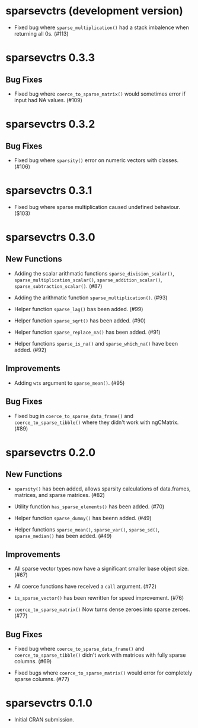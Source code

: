 # sparsevctrs (development version)

* Fixed bug where `sparse_multiplication()` had a stack imbalence when returning all 0s. (#113)

# sparsevctrs 0.3.3

## Bug Fixes

* Fixed bug where `coerce_to_sparse_matrix()` would sometimes error if input had NA values. (#109)

# sparsevctrs 0.3.2

## Bug Fixes

* Fixed bug where `sparsity()` error on numeric vectors with classes. (#106)

# sparsevctrs 0.3.1

* Fixed bug where sparse multiplication caused undefined behaviour. ($103)

# sparsevctrs 0.3.0

## New Functions

* Adding the scalar arithmatic functions `sparse_division_scalar()`, `sparse_multiplication_scalar()`, `sparse_addition_scalar()`, `sparse_subtraction_scalar()`. (#87)

* Adding the arithmatic function `sparse_multiplication()`. (#93)

* Helper function `sparse_lag()` bas been added. (#99)

* Helper function `sparse_sqrt()` has been added. (#90)

* Helper function `sparse_replace_na()` has been added. (#91)

* Helper functions `sparse_is_na()` and `sparse_which_na()` have been added. (#92)

## Improvements

* Adding `wts` argument to `sparse_mean()`. (#95)

## Bug Fixes

* Fixed bug in `coerce_to_sparse_data_frame()` and `coerce_to_sparse_tibble()` where they didn't work with ngCMatrix. (#89)

# sparsevctrs 0.2.0

## New Functions

* `sparsity()` has been added, allows sparsity calculations of data.frames, matrices, and sparse matrices. (#82)

* Utility function `has_sparse_elements()` has been added. (#70)

* Helper function `sparse_dummy()` has beenn added. (#49)

* Helper functions `sparse_mean()`, `sparse_var()`, `sparse_sd()`, `sparse_median()` has been added. (#49)

## Improvements

* All sparse vector types now have a significant smaller base object size. (#67)

* All coerce functions have received a `call` argument. (#72)

* `is_sparse_vector()` has been rewritten for speed improvement. (#76)

* `coerce_to_sparse_matrix()` Now turns dense zeroes into sparse zeroes. (#77)

## Bug Fixes

* Fixed bug where `coerce_to_sparse_data_frame()` and `coerce_to_sparse_tibble()` didn't work with matrices with fully sparse columns. (#69)

* Fixed bugs where `coerce_to_sparse_matrix()` would error for completely sparse columns. (#77)

# sparsevctrs 0.1.0

* Initial CRAN submission.
